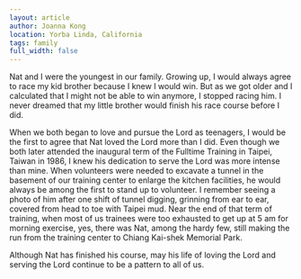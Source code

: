 ```yaml
---
layout: article
author: Joanna Kong
location: Yorba Linda, California
tags: family
full_width: false
---
```

Nat and I were the youngest in our family. Growing up, I would always agree to race my kid brother because I knew I would win. But as we got older and I calculated that I might not be able to win anymore, I stopped racing him. I never dreamed that my little brother would finish his race course before I did. 

When we both began to love and pursue the Lord as teenagers, I would be the first to agree that Nat loved the Lord more than I did. Even though we both later attended the inaugural term of the Fulltime Training in Taipei, Taiwan in 1986, I knew his dedication to serve the Lord was more intense than mine. When volunteers were needed to excavate a tunnel in the basement of our training center to enlarge the kitchen facilities, he would always be among the first to stand up to volunteer. I remember seeing a photo of him after one shift of tunnel digging, grinning from ear to ear, covered from head to toe with Taipei mud. Near the end of that term of training, when most of us trainees were too exhausted to get up at 5 am for morning exercise, yes, there was Nat, among the hardy few, still making the run from the training center to Chiang Kai-shek Memorial Park. 

Although Nat has finished his course, may his life of loving the Lord and serving the Lord continue to be a pattern to all of us.
